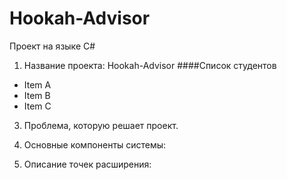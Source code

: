 # Hookah-Advisor
Проект на языке C#

1. Название проекта: Hookah-Advisor
####Список студентов 

- Item A
- Item B
- Item C

3. Проблема, которую решает проект.

4. Основные компоненты системы:

5. Описание точек расширения:
